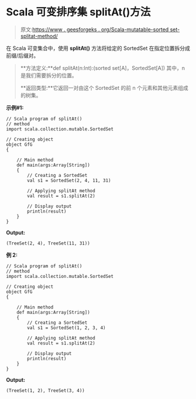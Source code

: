 # Scala 可变排序集 splitAt()方法

> 原文:[https://www . geesforgeks . org/Scala-mutatable-sorted set-splitat-method/](https://www.geeksforgeeks.org/scala-mutable-sortedset-splitat-method/)

在 Scala 可变集合中，使用 **splitAt()** 方法将给定的 SortedSet 在指定位置拆分成前缀/后缀对。

> **方法定义:**def splitAt(n:Int):(sorted set[A]，SortedSet[A])
> 其中，n 是我们需要拆分的位置。
> 
> **返回类型:**它返回一对由这个 SortedSet 的前 n 个元素和其他元素组成的树集。

**示例#1:**

```
// Scala program of splitAt() 
// method 
import scala.collection.mutable.SortedSet 

// Creating object 
object GfG 
{ 

    // Main method 
    def main(args:Array[String]) 
    { 
        // Creating a SortedSet 
        val s1 = SortedSet(2, 4, 11, 31) 

        // Applying splitAt method 
        val result = s1.splitAt(2)

        // Display output
        println(result)
    } 
} 
```

**Output:**

```
(TreeSet(2, 4), TreeSet(11, 31))

```

**例 2:**

```
// Scala program of splitAt() 
// method 
import scala.collection.mutable.SortedSet 

// Creating object 
object GfG 
{ 

    // Main method 
    def main(args:Array[String]) 
    { 
        // Creating a SortedSet 
        val s1 = SortedSet(1, 2, 3, 4) 

        // Applying splitAt method 
        val result = s1.splitAt(2)

        // Display output
        println(result)
    } 
} 
```

**Output:**

```
(TreeSet(1, 2), TreeSet(3, 4))

```